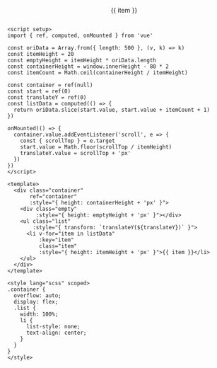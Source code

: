 <script setup>
import { ref, computed, onMounted } from 'vue'

const oriData = Array.from({ length: 500 }, (v, k) => k)
const itemHeight = 20
const emptyHeight = itemHeight * oriData.length
const containerHeight = window.innerHeight - 80 * 2
const itemCount = Math.ceil(containerHeight / itemHeight)

const container = ref(null)
const start = ref(0)
const translateY = ref(0)
const listData = computed(() => {
  return oriData.slice(start.value, start.value + itemCount + 1)
})

onMounted(() => {
  container.value.addEventListener('scroll', e => {
    const { scrollTop } = e.target
    start.value = Math.floor(scrollTop / itemHeight)
    translateY.value = scrollTop + 'px'
  })
})
</script>

<!-- <template> -->
  <div class="container"
       ref="container"
       :style="{ height: containerHeight + 'px' }">
    <div class="empty"
         :style="{ height: emptyHeight + 'px' }"></div>
    <ul class="list"
        :style="{ transform: `translateY(${translateY})` }">
      <li v-for="item in listData"
          :key="item"
          class="item"
          :style="{ height: itemHeight + 'px' }">{{ item }}</li>
    </ul>
  </div>
<!-- </template> -->

<style lang="scss" scoped>
.container {
  overflow: auto;
  display: flex;
  .list {
    width: 100%;
    li {
      list-style: none;
      text-align: center;
    }
  }
}
</style>

```vue
<script setup>
import { ref, computed, onMounted } from 'vue'

const oriData = Array.from({ length: 500 }, (v, k) => k)
const itemHeight = 20
const emptyHeight = itemHeight * oriData.length
const containerHeight = window.innerHeight - 80 * 2
const itemCount = Math.ceil(containerHeight / itemHeight)

const container = ref(null)
const start = ref(0)
const translateY = ref(0)
const listData = computed(() => {
  return oriData.slice(start.value, start.value + itemCount + 1)
})

onMounted(() => {
  container.value.addEventListener('scroll', e => {
    const { scrollTop } = e.target
    start.value = Math.floor(scrollTop / itemHeight)
    translateY.value = scrollTop + 'px'
  })
})
</script>

<template>
  <div class="container"
       ref="container"
       :style="{ height: containerHeight + 'px' }">
    <div class="empty"
         :style="{ height: emptyHeight + 'px' }"></div>
    <ul class="list"
        :style="{ transform: `translateY(${translateY})` }">
      <li v-for="item in listData"
          :key="item"
          class="item"
          :style="{ height: itemHeight + 'px' }">{{ item }}</li>
    </ul>
  </div>
</template>

<style lang="scss" scoped>
.container {
  overflow: auto;
  display: flex;
  .list {
    width: 100%;
    li {
      list-style: none;
      text-align: center;
    }
  }
}
</style>
```